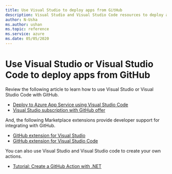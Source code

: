 ```yaml
--- 
title: Use Visual Studio to deploy apps from GitHub 
description: Visual Studio and Visual Studio Code resources to deploy apps from GitHub  
author: N-Usha 
ms.author: ushan 
ms.topic: reference
ms.service: azure 
ms.date: 05/05/2020
---
```



# Use Visual Studio or Visual Studio Code to deploy apps from GitHub 

Review the following article to learn how to use Visual Studio or Visual Studio Code with GitHub.  

- [Deploy to Azure App Service using Visual Studio Code](/azure/devops/pipelines/targets/deploy-to-azure-vscode)  
- [Visual Studio subscription with GitHub offer](/visualstudio/subscriptions/access-github)  

And, the following Marketplace extensions provide developer support for integrating with GitHub. 

- [GitHub extension for Visual Studio](https://visualstudio.github.com/)  
- [GitHub extension for Visual Studio Code](https://vscode.github.com/)

You can also use Visual Studio and Visual Studio code to create your own actions.

- [Tutorial: Create a GitHub Action with .NET](/dotnet/devops/create-dotnet-github-action)
